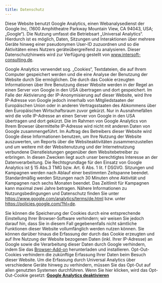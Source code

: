```yaml
---
title: Datenschutz
---
```

<div id="datenschutz">

<p>Diese Website benutzt Google Analytics, einen Webanalysedienst der Google Inc, (1600 Amphitheatre Parkway Mountain View, CA 94043, USA; &bdquo;Google&ldquo;). Die Nutzung umfasst die Betriebsart &bdquo;Universal Analytics&ldquo;. Hierdurch ist es möglich, Daten, Sitzungen und Interaktionen über mehrere Geräte hinweg einer pseudonymen User-ID zuzuordnen und so die Aktivitäten eines Nutzers geräteübergreifend zu analysieren. Dieser Datenschutzhinweis wird zur Verfügung gestellt von <a href="https://www.intersoft-consulting.de" target="_blank">www.intersoft-consulting.de</a>.</p> 

<p>Google Analytics verwendet sog. &bdquo;Cookies&ldquo;, Textdateien, die auf Ihrem Computer gespeichert werden und die eine Analyse der Benutzung der Website durch Sie ermöglichen. Die durch das Cookie erzeugten Informationen über Ihre Benutzung dieser Website werden in der Regel an einen Server von Google in den USA übertragen und dort gespeichert. Im Falle der Aktivierung der IP-Anonymisierung auf dieser Website, wird Ihre IP-Adresse von Google jedoch innerhalb von Mitgliedstaaten der Europäischen Union oder in anderen Vertragsstaaten des Abkommens über den Europäischen Wirtschaftsraum zuvor gekürzt. Nur in Ausnahmefällen wird die volle IP-Adresse an einen Server von Google in den USA übertragen und dort gekürzt. Die im Rahmen von Google Analytics von Ihrem Browser übermittelte IP-Adresse wird nicht mit anderen Daten von Google zusammengeführt. Im Auftrag des Betreibers dieser Website wird Google diese Informationen benutzen, um Ihre Nutzung der Website auszuwerten, um Reports über die Websiteaktivitäten zusammenzustellen und um weitere mit der Websitenutzung und der Internetnutzung verbundene Dienstleistungen gegenüber dem Websitebetreiber zu erbringen. In diesen Zwecken liegt auch unser berechtigtes Interesse an der Datenverarbeitung. Die Rechtsgrundlage für den Einsatz von Google Analytics ist § 15 Abs.3 TMG bzw. Art. 6 Abs. 1 lit. f DSGVO. Sitzungen und Kampagnen werden nach Ablauf einer bestimmten Zeitspanne beendet. Standardmäßig werden Sitzungen nach 30 Minuten ohne Aktivität und Kampagnen nach sechs Monaten beendet. Das Zeitlimit für Kampagnen kann maximal zwei Jahre betragen. Nähere Informationen zu Nutzungsbedingungen und Datenschutz finden Sie unter <a href="https://www.google.com/analytics/terms/de.html" target="_blank">https://www.google.com/analytics/terms/de.html</a> bzw. unter <a href="https://policies.google.com/?hl=de" target="_blank">https://policies.google.com/?hl=de</a>.</p> 

<p>Sie können die Speicherung der Cookies durch eine entsprechende Einstellung Ihrer Browser-Software verhindern; wir weisen Sie jedoch darauf hin, dass Sie in diesem Fall gegebenenfalls nicht sämtliche Funktionen dieser Website vollumfänglich werden nutzen können. Sie können darüber hinaus die Erfassung der durch das Cookie erzeugten und auf Ihre Nutzung der Website bezogenen Daten (inkl. Ihrer IP-Adresse) an Google sowie die Verarbeitung dieser Daten durch Google verhindern, indem Sie das <a href="https://tools.google.com/dlpage/gaoptout?hl=de" target="_blank">Browser-Add-on</a> herunterladen und installieren. Opt-Out-Cookies verhindern die zukünftige Erfassung Ihrer Daten beim Besuch dieser Website. Um die Erfassung durch Universal Analytics über verschiedene Geräte hinweg zu verhindern, müssen Sie das Opt-Out auf allen genutzten Systemen durchführen. Wenn Sie hier klicken, wird das Opt-Out-Cookie gesetzt: <a href="javascript:gaOptout()"><strong>Google Analytics deaktivieren</strong></a></p>

</div>
